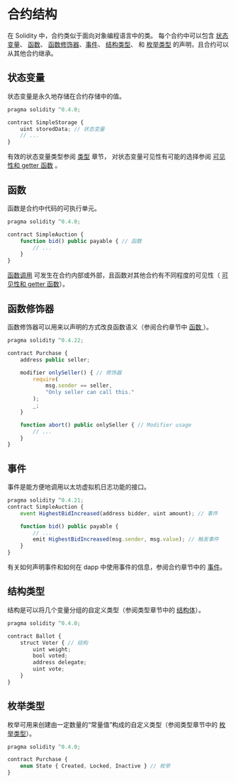 # 合约结构

在 Solidity 中，合约类似于面向对象编程语言中的类。 每个合约中可以包含 [状态变量](https://solidity-cn.readthedocs.io/zh/develop/structure-of-a-contract.html#structure-state-variables)、 [函数](https://solidity-cn.readthedocs.io/zh/develop/structure-of-a-contract.html#structure-functions)、 [函数修饰器](https://solidity-cn.readthedocs.io/zh/develop/structure-of-a-contract.html#structure-function-modifiers)、[事件](https://solidity-cn.readthedocs.io/zh/develop/structure-of-a-contract.html#structure-events)、 [结构类型](https://solidity-cn.readthedocs.io/zh/develop/structure-of-a-contract.html#structure-struct-types)、 和 [枚举类型](https://solidity-cn.readthedocs.io/zh/develop/structure-of-a-contract.html#structure-enum-types) 的声明，且合约可以从其他合约继承。



## 状态变量

状态变量是永久地存储在合约存储中的值。

```javascript
pragma solidity ^0.4.0;

contract SimpleStorage {
    uint storedData; // 状态变量
    // ...
}
```

有效的状态变量类型参阅 [类型](https://solidity-cn.readthedocs.io/zh/develop/types.html#types) 章节， 对状态变量可见性有可能的选择参阅 [可见性和 getter 函数](https://solidity-cn.readthedocs.io/zh/develop/contracts.html#visibility-and-getters) 。



## 函数

函数是合约中代码的可执行单元。

```javascript
pragma solidity ^0.4.0;

contract SimpleAuction {
    function bid() public payable { // 函数
        // ...
    }
}
```

[函数调用](https://solidity-cn.readthedocs.io/zh/develop/control-structures.html#function-calls) 可发生在合约内部或外部，且函数对其他合约有不同程度的可见性（ [可见性和 getter 函数](https://solidity-cn.readthedocs.io/zh/develop/contracts.html#visibility-and-getters)）。



## 函数修饰器

函数修饰器可以用来以声明的方式改良函数语义（参阅合约章节中 [函数 ](https://solidity-cn.readthedocs.io/zh/develop/contracts.html#modifiers)）。

```javascript
pragma solidity ^0.4.22;

contract Purchase {
    address public seller;

    modifier onlySeller() { // 修饰器
        require(
            msg.sender == seller,
            "Only seller can call this."
        );
        _;
    }

    function abort() public onlySeller { // Modifier usage
        // ...
    }
}
```



## 事件

事件是能方便地调用以太坊虚拟机日志功能的接口。

```javascript
pragma solidity ^0.4.21;
contract SimpleAuction {
    event HighestBidIncreased(address bidder, uint amount); // 事件

    function bid() public payable {
        // ...
        emit HighestBidIncreased(msg.sender, msg.value); // 触发事件
    }
}
```

有关如何声明事件和如何在 dapp 中使用事件的信息，参阅合约章节中的 [事件](https://solidity-cn.readthedocs.io/zh/develop/contracts.html#events)。



## 结构类型

结构是可以将几个变量分组的自定义类型（参阅类型章节中的 [结构体](https://solidity-cn.readthedocs.io/zh/develop/types.html#structs)）。

```javascript
pragma solidity ^0.4.0;

contract Ballot {
    struct Voter { // 结构
        uint weight;
        bool voted;
        address delegate;
        uint vote;
    }
}
```



## 枚举类型

枚举可用来创建由一定数量的“常量值”构成的自定义类型（参阅类型章节中的 [枚举类型](https://solidity-cn.readthedocs.io/zh/develop/types.html#enums)）。

```javascript
pragma solidity ^0.4.0;

contract Purchase {
    enum State { Created, Locked, Inactive } // 枚举
}
```

